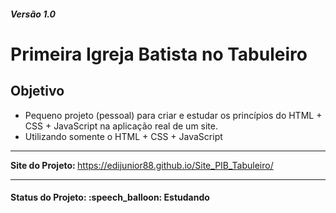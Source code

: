 <h5>Versão 1.0</h5>

<h1>Primeira Igreja Batista no Tabuleiro</h1>

<h2>Objetivo</h2>
<ul>
  <li>Pequeno projeto (pessoal) para criar e estudar os princípios do HTML + CSS + JavaScript na aplicação real de um site.</li>
  <li>Utilizando somente o HTML + CSS + JavaScript </li>
</ul>

<hr/>

<strong>Site do Projeto: </strong> <a href="https://edijunior88.github.io/Site_PIB_Tabuleiro/">https://edijunior88.github.io/Site_PIB_Tabuleiro/</a>

<hr/>

<h4><b>Status do Projeto:</b> :speech_balloon: Estudando</h4>
